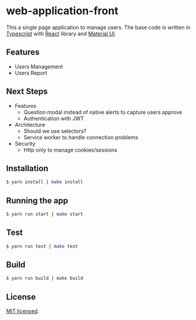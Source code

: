 # web-application-front

This a single page application to manage users. The base code is written in <a href="https://nestjs.com/" target="_blank">Typescript</a> with <a href="https://reactjs.org/" target="_blank">React</a> library and <a href="https://mui.com/" target="_blank">Material UI</a>.

## Features
* Users Management
* Users Report

## Next Steps
- Features
  - Question modal instead of native alerts to capture users approve
  - Authentication with JWT
- Architecture
  - Should we use selectors?
  - Service worker to handle connection problems
- Security
  - Http only to manage cookies/sessions

## Installation

```bash
$ yarn install | make install
```

## Running the app

```bash
$ yarn run start | make start
```

## Test

```bash
$ yarn run test | make test
```

## Build

```bash
$ yarn run build | make build
```

## License

[MIT licensed](LICENSE).
